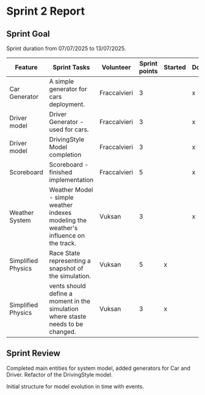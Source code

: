 # Sprint 2 Report

## Sprint Goal

Sprint duration from 07/07/2025 to 13/07/2025.

| **Feature**                                                                       | **Sprint Tasks**                                                                      | **Volunteer** | **Sprint points** | **Started** | **Done** |
|-----------------------------------------------------------------------------------|---------------------------------------------------------------------------------------| ---| ---| ---| - |
| Car Generator                                                                     | A simple generator for cars deployment.                                               | Fraccalvieri | 3 |  | x |
| Driver model                                                                      | Driver Generator - used for cars.                                                     | Fraccalvieri | 3 |  | x |
| Driver model   | DrivingStyle Model completion                                                         | Fraccalvieri | 3 |  | x |
| Scoreboard                                                                        | Scoreboard - finished implementation                                                  | Fraccalvieri | 5 |  | x |
| Weather System                                                                    | Weather Model - simple weather indexes modeling the weather's influence on the track. | Vuksan | 3 |  | x |
| Simplified Physics                                                                | Race State representing a snapshot of the simulation.                                 | Vuksan | 5 | x |  |
| Simplified Physics     | vents should define a moment in the simulation where staste needs to be changed.      | Vuksan                                                                                | 3 | x |  |

## Sprint Review

Completed main entities for system model, added generators for Car and Driver. Refactor of the DrivingStyle model.

  

Initial structure for model evolution in time with events.